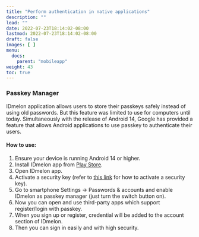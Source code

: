 ```yaml
---
title: "Perform authentication in native applications"
description: ""
lead: ""
date: 2022-07-23T18:14:02-08:00
lastmod: 2022-07-23T18:14:02-08:00
draft: false
images: [ ]
menu:
  docs:
    parent: "mobileapp"
weight: 43
toc: true
---
```


### Passkey Manager

IDmelon application allows users to store their passkeys safely instead of using old passwords. But this feature was
limited to use for computers until today. Simultaneously with the release of Android 14, Google has provided a feature
that allows Android applications to use passkey to authenticate their users.

#### How to use:

1.	Ensure your device is running Android 14 or higher.
2.	Install IDmelon app from [Play Store](https://play.google.com/store/apps/details?id=com.vancosys.authenticator.business).
3.	Open IDmelon app.
4.	Activate a security key (refer to [this link](https://docs.idmelon.com/docs/for_users/activate_work_account/) for how to activate a security key).
5.	Go to smartphone Settings -> Passwords & accounts and enable IDmelon as passkey manager (just turn the switch button on).
6.	Now you can open and use third-party apps which support register/login with passkey.
7.	When you sign up or register, credential will be added to the account section of IDmelon.
8.	Then you can sign in easily and with high security.
